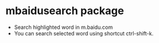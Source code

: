 # mbaidusearch package

* Search highlighted word in m.baidu.com
* You can search selected word using shortcut ctrl-shift-k.
